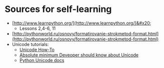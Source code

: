 # Sources for self-learning

* [http://www.learnpython.org/](http://www.learnpython.org/)&#x20;
  * Lessons 2,4-6, 11
* [http://pythonworld.ru/osnovy/formatirovanie-strokmetod-format.html](http://pythonworld.ru/osnovy/formatirovanie-strokmetod-format.html)
* Unicode tutorials:
  * [Unicode How-To](https://tldp.org/HOWTO/Unicode-HOWTO-1.html)
  * [Absolute minimum Deveoper should know about Unicode](https://www.joelonsoftware.com/2003/10/08/the-absolute-minimum-every-software-developer-absolutely-positively-must-know-about-unicode-and-character-sets-no-excuses/)
  * [Python Unicode docs](https://docs.python.org/3/howto/unicode.html)
